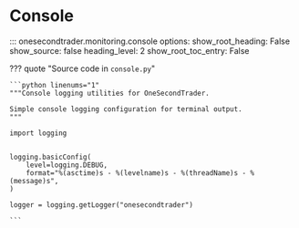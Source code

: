 # Console

::: onesecondtrader.monitoring.console
    options:
      show_root_heading: False
      show_source: false
      heading_level: 2
      show_root_toc_entry: False

??? quote "Source code in `console.py`"

    ```python linenums="1"
    """Console logging utilities for OneSecondTrader.
    
    Simple console logging configuration for terminal output.
    """
    
    import logging
    
    
    logging.basicConfig(
        level=logging.DEBUG,
        format="%(asctime)s - %(levelname)s - %(threadName)s - %(message)s",
    )
    
    logger = logging.getLogger("onesecondtrader")
    
    ```
